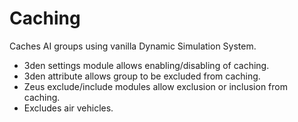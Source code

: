# Caching

Caches AI groups using vanilla Dynamic Simulation System.

- 3den settings module allows enabling/disabling of caching.
- 3den attribute allows group to be excluded from caching.
- Zeus exclude/include modules allow exclusion or inclusion from caching.
- Excludes air vehicles.
